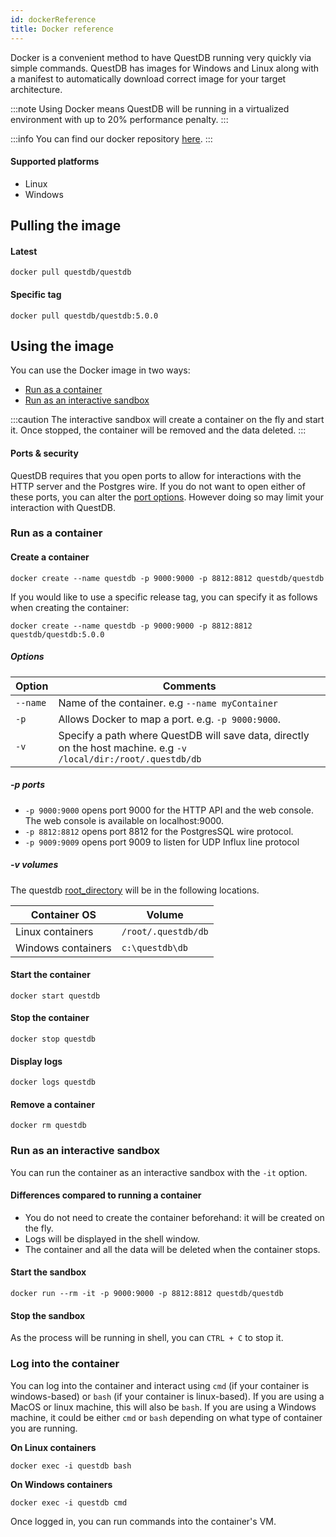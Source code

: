 ```yaml
---
id: dockerReference
title: Docker reference
---
```


Docker is a convenient method to have QuestDB running very quickly via simple
commands. QuestDB has images for Windows and Linux along with a manifest to
automatically download correct image for your target architecture.

:::note
Using Docker means QuestDB will be running in a virtualized environment
with up to 20% performance penalty.
:::

:::info
You can find our docker repository
[here](https://hub.docker.com/r/questdb/questdb).
:::

#### Supported platforms

- Linux
- Windows

## Pulling the image

#### Latest

```script
docker pull questdb/questdb
```

#### Specific tag

```script
docker pull questdb/questdb:5.0.0
```

## Using the image

You can use the Docker image in two ways:

- [Run as a container](#run-as-a-container)
- [Run as an interactive sandbox](#run-as-an-interactive-sandbox)

:::caution
The interactive sandbox will create a container on the fly and start
it. Once stopped, the container will be removed and the data deleted.
:::

#### Ports & security

QuestDB requires that you open ports to allow for interactions with the HTTP
server and the Postgres wire. If you do not want to open either of these ports,
you can alter the [port options](#-p-ports). However doing so may limit your
interaction with QuestDB.

### Run as a container

#### Create a container

```script
docker create --name questdb -p 9000:9000 -p 8812:8812 questdb/questdb
```

If you would like to use a specific release tag, you can specify it as follows
when creating the container:

```script
docker create --name questdb -p 9000:9000 -p 8812:8812 questdb/questdb:5.0.0
```

##### Options

| Option   | Comments                                                                                                         |
| -------- | ---------------------------------------------------------------------------------------------------------------- |
| `--name` | Name of the container. e.g `--name myContainer`                                                                  |
| `-p`     | Allows Docker to map a port. e.g. `-p 9000:9000`.                                                                |
| `-v`     | Specify a path where QuestDB will save data, directly on the host machine. e.g `-v /local/dir:/root/.questdb/db` |

##### -p ports

- `-p 9000:9000` opens port 9000 for the HTTP API and the web console. The web
  console is available on localhost:9000.
- `-p 8812:8812` opens port 8812 for the PostgresSQL wire protocol.
- `-p 9009:9009` opens port 9009 to listen for UDP Influx line protocol

##### -v volumes

The questdb [root_directory](rootDirectoryStructure.md) will be in the following
locations.

| Container OS       | Volume              |
| ------------------ | ------------------- |
| Linux containers   | `/root/.questdb/db` |
| Windows containers | `c:\questdb\db`     |

#### Start the container

```script
docker start questdb
```

#### Stop the container

```script
docker stop questdb
```

#### Display logs

```script
docker logs questdb
```

#### Remove a container

```script
docker rm questdb
```

### Run as an interactive sandbox

You can run the container as an interactive sandbox with the `-it` option.

#### Differences compared to running a container

- You do not need to create the container beforehand: it will be created on the
  fly.
- Logs will be displayed in the shell window.
- The container and all the data will be deleted when the container stops.

#### Start the sandbox

```script
docker run --rm -it -p 9000:9000 -p 8812:8812 questdb/questdb
```

#### Stop the sandbox

As the process will be running in shell, you can `CTRL + C` to stop it.

### Log into the container

You can log into the container and interact using `cmd` (if your container is
windows-based) or `bash` (if your container is linux-based). If you are using a
MacOS or linux machine, this will also be `bash`. If you are using a Windows
machine, it could be either `cmd` or `bash` depending on what type of container
you are running.

**On Linux containers**

```script
docker exec -i questdb bash
```

**On Windows containers**

```script
docker exec -i questdb cmd
```

Once logged in, you can run commands into the container's VM.
